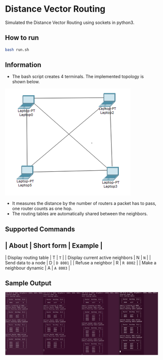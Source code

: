 # Distance Vector Routing

Simulated the Distance Vector Routing using sockets in python3.

## How to run

```bash
bash run.sh
```

## Information

 - The bash script creates 4 terminals. The implemented topology is shown below.

![Topology](./topology.png)

 - It measures the distance by the number of routers a packet has to pass, one router counts as one hop.
 - The routing tables are automatically shared between the neighbors.

## Supported Commands

| About 							| Short form | Example  |
-------------------------------------------------------------
| Display routing table 			| T 		 | `T` 		|
| Display current active neighbors 	| N 		 | `N` 		|
| Send data to a node 				| D          | `D 8001`	|
| Refuse a neighbor					| R 		 | `R 8002` |
| Make a neighbour dynamic 			| A 		 | `A 8003` |


## Sample Output

![Output](./OUTPUT.png)
